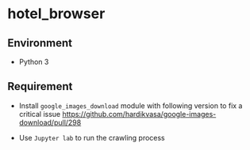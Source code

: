 # hotel_browser

## Environment

- Python 3

## Requirement

- Install `google_images_download` module with following version to fix a critical issue
https://github.com/hardikvasa/google-images-download/pull/298

- Use `Jupyter lab` to run the crawling process